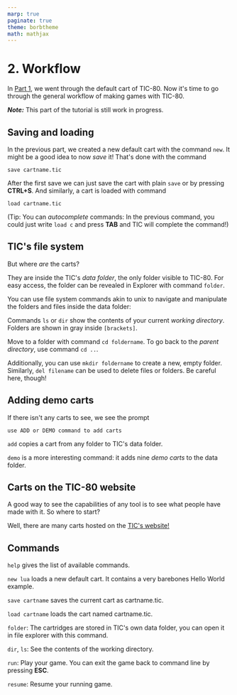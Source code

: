 ```yaml
---
marp: true
paginate: true
theme: borbtheme
math: mathjax
---
```

<!-- headingDivider: 3 -->
<!-- class: invert -->

# 2. Workflow

In [Part 1](https://github.com/nesbox/TIC-80/wiki/A-step-by-step-introduction-to-TIC-80,-Part-1:-The-Default-Cart), we went through the default cart of TIC-80. Now it's time to go through the general workflow of making games with TIC-80.

_**Note:**_ This part of the tutorial is still work in progress.

## Saving and loading

In the previous part, we created a new default cart with the command `new`. It might be a good idea to now _save_ it! That's done with the command

    save cartname.tic

After the first save we can just save the cart with plain `save` or by pressing **CTRL+S**.
And similarly, a cart is loaded with command

    load cartname.tic

(Tip: You can _autocomplete_ commands: In the previous command, you could just write `load c` and press **TAB** and TIC will complete the command!)

## TIC's file system

But where _are_ the carts?

They are inside the TIC's _data folder_, the only folder visible to TIC-80. For easy access, the folder can be revealed in Explorer with command `folder`.

You can use file system commands akin to unix to navigate and manipulate the folders and files inside the data folder:

Commands `ls` or `dir` show the contents of your current _working directory_. Folders are shown in gray inside `[brackets]`.

Move to a folder with command `cd foldername`. To go back to the _parent directory_, use command `cd ..`.

Additionally, you can use `mkdir foldername` to create a new, empty folder. Similarly, `del filename` can be used to delete files or folders. Be careful here, though!

## Adding demo carts

If there isn't any carts to see, we see the prompt

    use ADD or DEMO command to add carts

`add` copies a cart from any folder to TIC's data folder.

`demo` is a more interesting command: it adds nine _demo carts_ to the data folder.

## Carts on the TIC-80 website

A good way to see the capabilities of any tool is to see what people have made with it. So where to start?

Well, there are many carts hosted on the [TIC's website!](https://tic80.com/play)

## Commands

`help` gives the list of available commands.

`new lua` loads a new default cart. It contains a very barebones Hello World example.

`save cartname` saves the current cart as cartname.tic.

`load cartname` loads the cart named cartname.tic.

`folder`: The cartridges are stored in TIC's own data folder, you can open it in file explorer with this command.

`dir`, `ls`: See the contents of the working directory.

`run`: Play your game. You can exit the game back to command line by pressing **ESC**. 

`resume`: Resume your running game.
